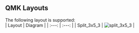 ## QMK Layouts

The following layout is supported:  
| Layout | Diagram |
| :---: | :---: |
| Split_3x5_3 | ![split_3x5_3](https://i.imgur.com/BHnwCkr.jpg) |
